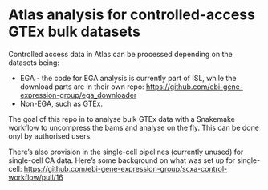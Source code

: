 # Atlas analysis for controlled-access GTEx bulk datasets

Controlled access data in Atlas can be processed depending on the datasets being:
- EGA - the code for EGA analysis is currently part of ISL, while the download parts are in their own repo: https://github.com/ebi-gene-expression-group/ega_downloader
- Non-EGA, such as GTEx.

The goal of this repo in to analyse bulk GTEx data with a Snakemake workflow to uncompress the bams and analyse on the fly. This can be done onyl by authorised users.

There’s also provision in the single-cell pipelines (currently unused) for single-cell CA data. Here’s some background on what was set up for single-cell: https://github.com/ebi-gene-expression-group/scxa-control-workflow/pull/16
